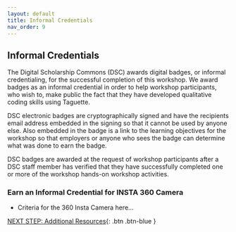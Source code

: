 ```yaml
---
layout: default
title: Informal Credentials
nav_order: 9
---
```

## Informal Credentials

The Digital Scholarship Commons (DSC) awards digital badges, or informal credentialing, for the successful completion of this workshop. We award badges as an informal credential in order to help workshop participants, who wish to, make public the fact that they have developed qualitative coding skills using Taguette. 

DSC electronic badges are cryptographically signed and have the recipients email address embedded in the signing so that it cannot be used by anyone else. Also embedded in the badge is a link to the learning objectives for the workshop so that employers or anyone who sees the badge can determine what was done to earn the badge. 

DSC badges are awarded at the request of workshop participants after a DSC staff member has verified that they have successfully completed one or more of the workshop hands-on workshop activities.

### Earn an Informal Credential for INSTA 360 Camera

- Criteria for the 360 Insta Camera here...

[NEXT STEP: Additional Resources](additional-resources.html){: .btn .btn-blue }
